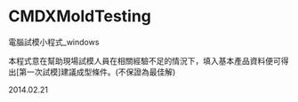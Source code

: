 CMDXMoldTesting
===============

電腦試模小程式_windows

本程式意在幫助現場試模人員在相關經驗不足的情況下，填入基本產品資料便可得出[第一次試模]建議成型條件。(不保證為最佳解)

2014.02.21
